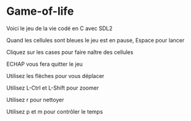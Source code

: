 # Game-of-life

Voici le jeu de la vie codé en C avec SDL2

Quand les cellules sont bleues le jeu est en pause, 
Espace pour lancer

Cliquez sur les cases pour faire naître des cellules

ECHAP vous fera quitter le jeu

Utilisez les flèches pour vous déplacer

Utilisez L-Ctrl et L-Shift pour zoomer

Utilisez r pour nettoyer

Utilisez p et m pour contrôler le temps 
